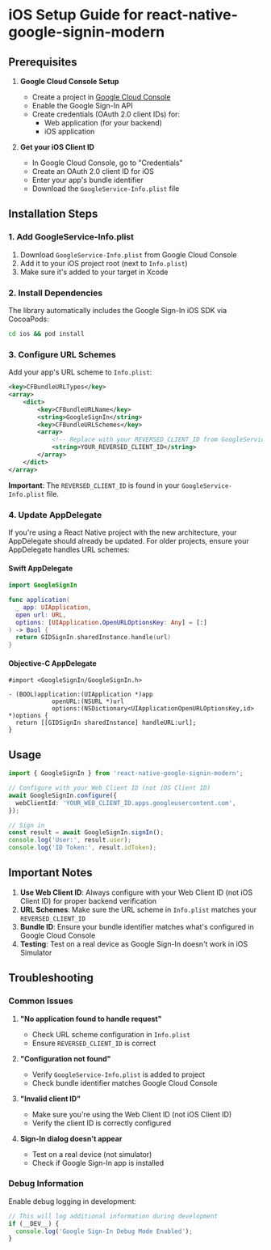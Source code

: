 # iOS Setup Guide for react-native-google-signin-modern

## Prerequisites

1. **Google Cloud Console Setup**
   - Create a project in [Google Cloud Console](https://console.cloud.google.com/)
   - Enable the Google Sign-In API
   - Create credentials (OAuth 2.0 client IDs) for:
     - Web application (for your backend)
     - iOS application

2. **Get your iOS Client ID**
   - In Google Cloud Console, go to "Credentials"
   - Create an OAuth 2.0 client ID for iOS
   - Enter your app's bundle identifier
   - Download the `GoogleService-Info.plist` file

## Installation Steps

### 1. Add GoogleService-Info.plist

1. Download `GoogleService-Info.plist` from Google Cloud Console
2. Add it to your iOS project root (next to `Info.plist`)
3. Make sure it's added to your target in Xcode

### 2. Install Dependencies

The library automatically includes the Google Sign-In iOS SDK via CocoaPods:

```bash
cd ios && pod install
```

### 3. Configure URL Schemes

Add your app's URL scheme to `Info.plist`:

```xml
<key>CFBundleURLTypes</key>
<array>
    <dict>
        <key>CFBundleURLName</key>
        <string>GoogleSignIn</string>
        <key>CFBundleURLSchemes</key>
        <array>
            <!-- Replace with your REVERSED_CLIENT_ID from GoogleService-Info.plist -->
            <string>YOUR_REVERSED_CLIENT_ID</string>
        </array>
    </dict>
</array>
```

**Important**: The `REVERSED_CLIENT_ID` is found in your `GoogleService-Info.plist` file.

### 4. Update AppDelegate

If you're using a React Native project with the new architecture, your AppDelegate should already be updated. For older projects, ensure your AppDelegate handles URL schemes:

#### Swift AppDelegate

```swift
import GoogleSignIn

func application(
  _ app: UIApplication,
  open url: URL,
  options: [UIApplication.OpenURLOptionsKey: Any] = [:]
) -> Bool {
  return GIDSignIn.sharedInstance.handle(url)
}
```

#### Objective-C AppDelegate

```objc
#import <GoogleSignIn/GoogleSignIn.h>

- (BOOL)application:(UIApplication *)app
            openURL:(NSURL *)url
            options:(NSDictionary<UIApplicationOpenURLOptionsKey,id> *)options {
  return [[GIDSignIn sharedInstance] handleURL:url];
}
```

## Usage

```typescript
import { GoogleSignIn } from 'react-native-google-signin-modern';

// Configure with your Web Client ID (not iOS Client ID)
await GoogleSignIn.configure({
  webClientId: 'YOUR_WEB_CLIENT_ID.apps.googleusercontent.com',
});

// Sign in
const result = await GoogleSignIn.signIn();
console.log('User:', result.user);
console.log('ID Token:', result.idToken);
```

## Important Notes

1. **Use Web Client ID**: Always configure with your Web Client ID (not iOS Client ID) for proper backend verification
2. **URL Schemes**: Make sure the URL scheme in `Info.plist` matches your `REVERSED_CLIENT_ID`
3. **Bundle ID**: Ensure your bundle identifier matches what's configured in Google Cloud Console
4. **Testing**: Test on a real device as Google Sign-In doesn't work in iOS Simulator

## Troubleshooting

### Common Issues

1. **"No application found to handle request"**
   - Check URL scheme configuration in `Info.plist`
   - Ensure `REVERSED_CLIENT_ID` is correct

2. **"Configuration not found"**
   - Verify `GoogleService-Info.plist` is added to project
   - Check bundle identifier matches Google Cloud Console

3. **"Invalid client ID"**
   - Make sure you're using the Web Client ID (not iOS Client ID)
   - Verify the client ID is correctly configured

4. **Sign-In dialog doesn't appear**
   - Test on a real device (not simulator)
   - Check if Google Sign-In app is installed

### Debug Information

Enable debug logging in development:

```typescript
// This will log additional information during development
if (__DEV__) {
  console.log('Google Sign-In Debug Mode Enabled');
}
```
